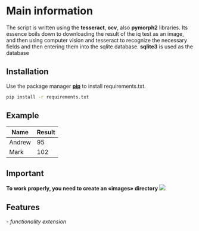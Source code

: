 # Main information

The script is written using the **tesseract**, **ocv**, also **pymorph2** libraries. Its essence boils down to downloading the result of the iq test as an image, and then using computer vision and tesseract to recognize the necessary fields and then entering them into the sqlite database.
**sqlite3** is used as the database

## Installation

Use the package manager [**pip**](https://pip.pypa.io/en/stable/) to install requirements.txt.

```bash
pip install -r requirements.txt
```

## Example

| Name  | Result   |
| ------------ | ------------ |
|  Andrew | 95  |
|  Mark | 102  |

## Important
**To work properly, you need to create an &laquo;images&raquo; directory**
[![](https://cdn.discordapp.com/attachments/930134889225912323/989847320088694864/unknown.png)](https://cdn.discordapp.com/attachments/930134889225912323/989847320088694864/unknown.png)

## Features

*- functionality extension*
